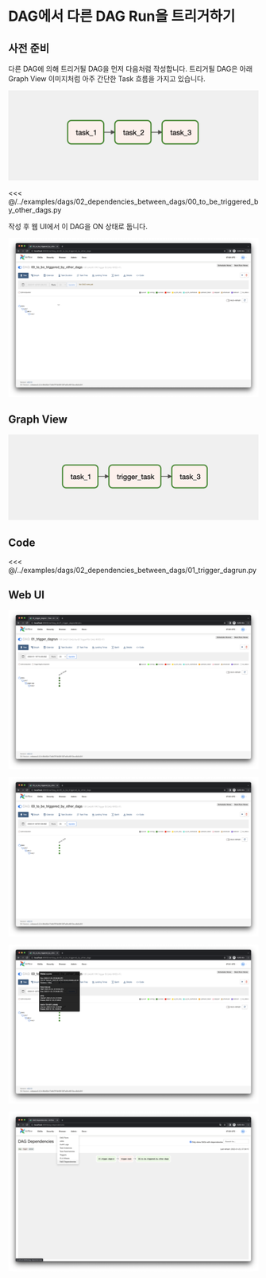# DAG에서 다른 DAG Run을 트리거하기

## 사전 준비

다른 DAG에 의해 트리거될 DAG을 먼저 다음처럼 작성합니다. 트리거될 DAG은 아래 Graph View 이미지처럼 아주 간단한 Task 흐름을 가지고 있습니다.

![image-20220123162512663](./image-20220123162512663.png)

<<< @/../examples/dags/02_dependencies_between_dags/00_to_be_triggered_by_other_dags.py

작성 후 웹 UI에서 이 DAG을 ON 상태로 둡니다.

![image-20220123162839172](./image-20220123162839172.png)

## Graph View

![image-20220123162936827](./image-20220123162936827.png)



## Code

<<< @/../examples/dags/02_dependencies_between_dags/01_trigger_dagrun.py



## Web UI

![image-20220123163031694](./image-20220123163031694.png)

![image-20220123163048155](./image-20220123163048155.png)

![image-20220123163102483](./image-20220123163102483.png)

![image-20220123163941903](./image-20220123163941903.png)
